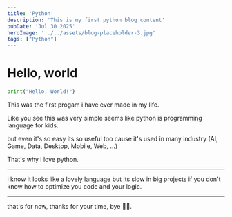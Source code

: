 ```yaml
---
title: 'Python'
description: 'This is my first python blog content'
pubDate: 'Jul 30 2025'
heroImage: '../../assets/blog-placeholder-3.jpg'
tags: ["Python"]
---
```


# Hello, world
```python
print("Hello, World!")
```
This was the first progam i have ever made in my life.

Like you see this was very simple seems like python is programming language for kids.

but even it's so easy its so useful too cause it's used in many industry (AI, Game, Data, Desktop, Mobile, Web, ...)

That's why i love python.

---

i know it looks like a lovely language but its slow in big projects if you don't know how to optimize you code and your logic.

---

that's for now, thanks for your time, bye 👋🏻.